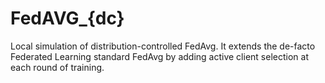 # FedAVG_{dc}
Local simulation of distribution-controlled FedAvg. It extends the de-facto Federated Learning standard FedAvg by adding active client selection at each round of  training.
